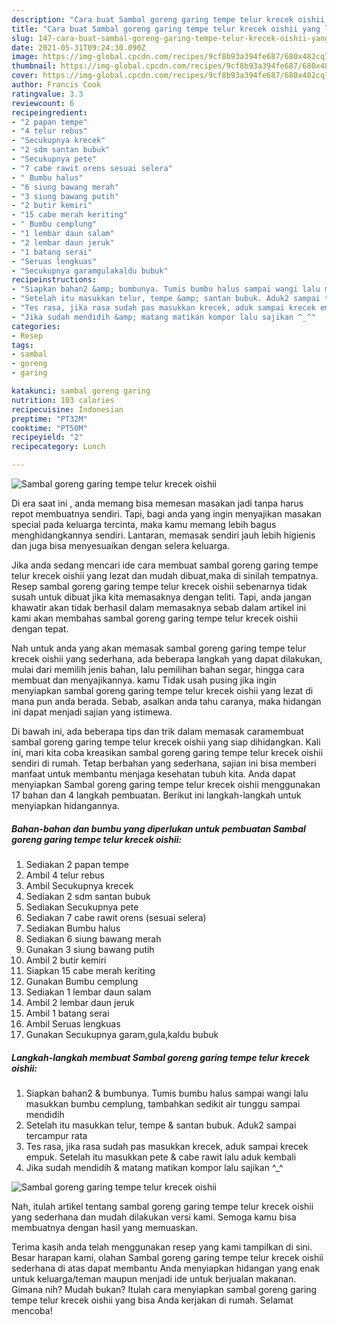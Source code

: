 ```yaml
---
description: "Cara buat Sambal goreng garing tempe telur krecek oishii yang lezat dan Mudah Dibuat"
title: "Cara buat Sambal goreng garing tempe telur krecek oishii yang lezat dan Mudah Dibuat"
slug: 147-cara-buat-sambal-goreng-garing-tempe-telur-krecek-oishii-yang-lezat-dan-mudah-dibuat
date: 2021-05-31T09:24:30.090Z
image: https://img-global.cpcdn.com/recipes/9cf8b93a394fe687/680x482cq70/sambal-goreng-garing-tempe-telur-krecek-oishii-foto-resep-utama.jpg
thumbnail: https://img-global.cpcdn.com/recipes/9cf8b93a394fe687/680x482cq70/sambal-goreng-garing-tempe-telur-krecek-oishii-foto-resep-utama.jpg
cover: https://img-global.cpcdn.com/recipes/9cf8b93a394fe687/680x482cq70/sambal-goreng-garing-tempe-telur-krecek-oishii-foto-resep-utama.jpg
author: Francis Cook
ratingvalue: 3.3
reviewcount: 6
recipeingredient:
- "2 papan tempe"
- "4 telur rebus"
- "Secukupnya krecek"
- "2 sdm santan bubuk"
- "Secukupnya pete"
- "7 cabe rawit orens sesuai selera"
- " Bumbu halus"
- "6 siung bawang merah"
- "3 siung bawang putih"
- "2 butir kemiri"
- "15 cabe merah keriting"
- " Bumbu cemplung"
- "1 lembar daun salam"
- "2 lembar daun jeruk"
- "1 batang serai"
- "Seruas lengkuas"
- "Secukupnya garamgulakaldu bubuk"
recipeinstructions:
- "Siapkan bahan2 &amp; bumbunya. Tumis bumbu halus sampai wangi lalu masukkan bumbu cemplung, tambahkan sedikit air tunggu sampai mendidih"
- "Setelah itu masukkan telur, tempe &amp; santan bubuk. Aduk2 sampai tercampur rata"
- "Tes rasa, jika rasa sudah pas masukkan krecek, aduk sampai krecek empuk. Setelah itu masukkan pete &amp; cabe rawit lalu aduk kembali"
- "Jika sudah mendidih &amp; matang matikan kompor lalu sajikan ^_^"
categories:
- Resep
tags:
- sambal
- goreng
- garing

katakunci: sambal goreng garing 
nutrition: 103 calories
recipecuisine: Indonesian
preptime: "PT32M"
cooktime: "PT50M"
recipeyield: "2"
recipecategory: Lunch

---
```



![Sambal goreng garing tempe telur krecek oishii](https://img-global.cpcdn.com/recipes/9cf8b93a394fe687/680x482cq70/sambal-goreng-garing-tempe-telur-krecek-oishii-foto-resep-utama.jpg)

Di era  saat ini , anda memang bisa memesan masakan jadi tanpa harus repot membuatnya sendiri. Tapi, bagi anda yang ingin menyajikan masakan special pada keluarga tercinta, maka kamu memang lebih bagus menghidangkannya sendiri. Lantaran, memasak sendiri jauh lebih higienis dan juga bisa menyesuaikan dengan selera keluarga.

Jika anda sedang mencari ide cara membuat sambal goreng garing tempe telur krecek oishii yang lezat dan mudah dibuat,maka di sinilah tempatnya. Resep sambal goreng garing tempe telur krecek oishii  sebenarnya tidak susah untuk dibuat jika kita memasaknya dengan teliti. Tapi, anda jangan khawatir akan tidak berhasil dalam memasaknya 
sebab dalam artikel ini kami akan membahas sambal goreng garing tempe telur krecek oishii dengan tepat.  



Nah untuk anda yang akan memasak sambal goreng garing tempe telur krecek oishii yang sederhana, ada beberapa langkah yang dapat dilakukan, mulai dari memilih jenis bahan, lalu pemilihan bahan segar, hingga cara membuat dan menyajikannya. kamu Tidak usah pusing jika ingin menyiapkan sambal goreng garing tempe telur krecek oishii yang lezat di mana pun anda berada. Sebab, asalkan anda  tahu caranya, maka hidangan ini dapat menjadi sajian yang istimewa.

Di bawah ini, ada beberapa tips dan trik dalam memasak caramembuat sambal goreng garing tempe telur krecek oishii yang siap dihidangkan. Kali ini, mari kita coba kreasikan sambal goreng garing tempe telur krecek oishii sendiri di rumah. Tetap berbahan yang sederhana, sajian ini bisa memberi manfaat untuk membantu menjaga kesehatan tubuh kita. Anda dapat menyiapkan Sambal goreng garing tempe telur krecek oishii menggunakan 17 bahan dan 4 langkah pembuatan. Berikut ini langkah-langkah untuk menyiapkan hidangannya.

<!--inarticleads1-->

##### Bahan-bahan dan bumbu yang diperlukan untuk pembuatan Sambal goreng garing tempe telur krecek oishii:

1. Sediakan 2 papan tempe
1. Ambil 4 telur rebus
1. Ambil Secukupnya krecek
1. Sediakan 2 sdm santan bubuk
1. Sediakan Secukupnya pete
1. Sediakan 7 cabe rawit orens (sesuai selera)
1. Sediakan  Bumbu halus
1. Sediakan 6 siung bawang merah
1. Gunakan 3 siung bawang putih
1. Ambil 2 butir kemiri
1. Siapkan 15 cabe merah keriting
1. Gunakan  Bumbu cemplung
1. Sediakan 1 lembar daun salam
1. Ambil 2 lembar daun jeruk
1. Ambil 1 batang serai
1. Ambil Seruas lengkuas
1. Gunakan Secukupnya garam,gula,kaldu bubuk




<!--inarticleads2-->

##### Langkah-langkah membuat Sambal goreng garing tempe telur krecek oishii:

1. Siapkan bahan2 &amp; bumbunya. Tumis bumbu halus sampai wangi lalu masukkan bumbu cemplung, tambahkan sedikit air tunggu sampai mendidih
1. Setelah itu masukkan telur, tempe &amp; santan bubuk. Aduk2 sampai tercampur rata
1. Tes rasa, jika rasa sudah pas masukkan krecek, aduk sampai krecek empuk. Setelah itu masukkan pete &amp; cabe rawit lalu aduk kembali
1. Jika sudah mendidih &amp; matang matikan kompor lalu sajikan ^_^
<img src="//assets-global.cpcdn.com/assets/icons/button_play-2c75c40dde080a61004c1f40b05d8f140eaff45d7e9e6481dc71c63d2e7c4909.png" alt="Sambal goreng garing tempe telur krecek oishii">



Nah, itulah artikel tentang  sambal goreng garing tempe telur krecek oishii  yang sederhana dan mudah dilakukan versi kami. Semoga kamu bisa membuatnya dengan hasil yang memuaskan. 

Terima kasih anda telah menggunakan resep yang kami tampilkan di sini. Besar harapan kami, olahan  Sambal goreng garing tempe telur krecek oishii sederhana di atas dapat membantu Anda menyiapkan hidangan yang enak untuk keluarga/teman maupun menjadi ide untuk berjualan makanan. Gimana nih? Mudah bukan? Itulah cara menyiapkan sambal goreng garing tempe telur krecek oishii yang bisa Anda kerjakan di rumah. Selamat mencoba!

